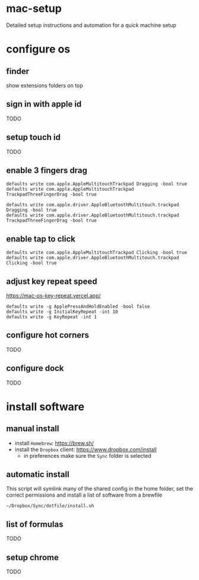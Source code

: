 # mac-setup
Detailed setup instructions and automation for a quick machine setup

# configure os

## finder

show extensions
folders on top

## sign in with apple id

TODO

## setup touch id

TODO

## enable 3 fingers drag

```
defaults write com.apple.AppleMultitouchTrackpad Dragging -bool true
defaults write com.apple.AppleMultitouchTrackpad TrackpadThreeFingerDrag -bool true

defaults write com.apple.driver.AppleBluetoothMultitouch.trackpad Dragging -bool true
defaults write com.apple.driver.AppleBluetoothMultitouch.trackpad TrackpadThreeFingerDrag -bool true
```

## enable tap to click

```
defaults write com.apple.AppleMultitouchTrackpad Clicking -bool true
defaults write com.apple.driver.AppleBluetoothMultitouch.trackpad Clicking -bool true
```

## adjust key repeat speed

https://mac-os-key-repeat.vercel.app/

```
defaults write -g ApplePressAndHoldEnabled -bool false
defaults write -g InitialKeyRepeat -int 10
defaults write -g KeyRepeat -int 1
```

## configure hot corners

TODO

## configure dock

TODO

# install software

## manual install

* install `Homebrew`: https://brew.sh/
* install the `Dropbox` client: https://www.dropbox.com/install
  * in preferences make sure the `Sync` folder is selected

## automatic install

This script will symlink many of the shared config in the home folder, set the correct permissions and install a list of software from a brewfile

    ~/Dropbox/Sync/dotfile/install.sh

## list of formulas

TODO

## setup chrome

TODO
